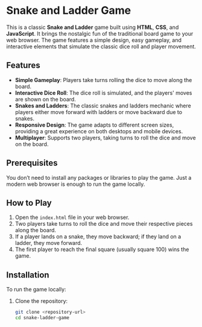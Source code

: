 # Snake and Ladder Game

This is a classic **Snake and Ladder** game built using **HTML**, **CSS**, and **JavaScript**. It brings the nostalgic fun of the traditional board game to your web browser. The game features a simple design, easy gameplay, and interactive elements that simulate the classic dice roll and player movement.

## Features

- **Simple Gameplay**: Players take turns rolling the dice to move along the board.
- **Interactive Dice Roll**: The dice roll is simulated, and the players' moves are shown on the board.
- **Snakes and Ladders**: The classic snakes and ladders mechanic where players either move forward with ladders or move backward due to snakes.
- **Responsive Design**: The game adapts to different screen sizes, providing a great experience on both desktops and mobile devices.
- **Multiplayer**: Supports two players, taking turns to roll the dice and move on the board.

## Prerequisites

You don’t need to install any packages or libraries to play the game. Just a modern web browser is enough to run the game locally.

## How to Play

1. Open the `index.html` file in your web browser.
2. Two players take turns to roll the dice and move their respective pieces along the board.
3. If a player lands on a snake, they move backward; if they land on a ladder, they move forward.
4. The first player to reach the final square (usually square 100) wins the game.

## Installation

To run the game locally:

1. Clone the repository:

   ```bash
   git clone <repository-url>
   cd snake-ladder-game
